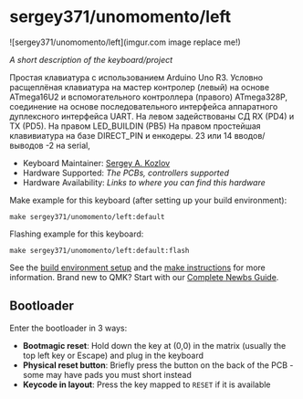# sergey371/unomomento/left

![sergey371/unomomento/left](imgur.com image replace me!)

*A short description of the keyboard/project*

Простая клавиатура с использованием Arduino Uno R3. 
Условно расщеплёная клавиатура на мастер контролер (левый) на основе ATmega16U2 и вспомогательного контроллера (правого) ATmega328P, соединение на основе последовательного интерфейса аппаратного дуплексного интерфейса UART.
На левом задействованы СД RX (PD4) и TX (PD5).
На правом LED_BUILDIN (PB5)
На правом простейшая клавивиатура на базе DIRECT_PIN и енкодеры. 23 или 14 вводов/выводов -2 на serial,

* Keyboard Maintainer: [Sergey A. Kozlov](https://github.com/Sergey371)
* Hardware Supported: *The PCBs, controllers supported*
* Hardware Availability: *Links to where you can find this hardware*

Make example for this keyboard (after setting up your build environment):

    make sergey371/unomomento/left:default

Flashing example for this keyboard:

    make sergey371/unomomento/left:default:flash

See the [build environment setup](https://docs.qmk.fm/#/getting_started_build_tools) and the [make instructions](https://docs.qmk.fm/#/getting_started_make_guide) for more information. Brand new to QMK? Start with our [Complete Newbs Guide](https://docs.qmk.fm/#/newbs).

## Bootloader

Enter the bootloader in 3 ways:

* **Bootmagic reset**: Hold down the key at (0,0) in the matrix (usually the top left key or Escape) and plug in the keyboard
* **Physical reset button**: Briefly press the button on the back of the PCB - some may have pads you must short instead
* **Keycode in layout**: Press the key mapped to `RESET` if it is available
